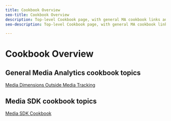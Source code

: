 ```yaml
---
title: Cookbook Overview
seo-title: Cookbook Overview
description: Top-level Cookbook page, with general MA cookbook links and SDK-specific links.
seo-description: Top-level Cookbook page, with general MA cookbook links and SDK-specific links.

---
```


# Cookbook Overview

## General Media Analytics cookbook topics

[Media Dimensions Outside Media Tracking](/help/media-analytics-cookbook/media-dimensions.md)

## Media SDK cookbook topics

[Media SDK Cookbook](/help/sdk-implement/cookbook/sdk-cookbook-overview.md)
